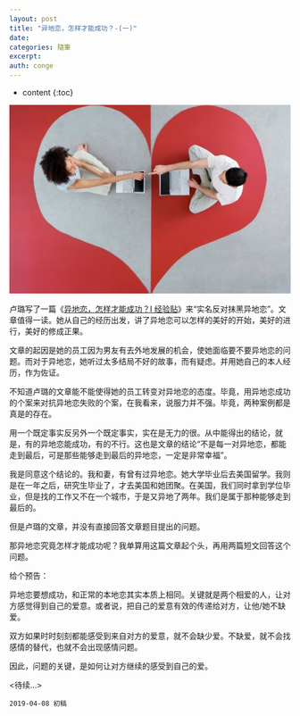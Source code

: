 ```yaml
---
layout: post
title: "异地恋，怎样才能成功？-(一)"
date:
categories: 隨筆
excerpt:
auth: conge
---
```

* content
{:toc}

![](/assets/images/隨筆/118382-ae3700818a93b12e.png)

卢璐写了一篇《[异地恋，怎样才能成功？I 经验贴](https://www.jianshu.com/p/28e4107b4540)》来“实名反对抹黑异地恋”。文章值得一读。她从自己的经历出发，讲了异地恋可以怎样的美好的开始，美好的进行，美好的修成正果。

文章的起因是她的员工因为男友有去外地发展的机会，使她面临要不要异地恋的问题。而对于异地恋，她听过太多结局不好的故事，而有疑虑。并用她自己的本人经历，作为佐证。

不知道卢璐的文章能不能使得她的员工转变对异地恋的态度。毕竟，用异地恋成功的个案来对抗异地恋失败的个案，在我看来，说服力并不强。毕竟，两种案例都是真是的存在。

用一个既定事实反另外一个既定事实，实在是无力的很。从中能得出的结论，就是，有的异地恋能成功，有的不行。这也是文章的结论“不是每一对异地恋，都能走到最后，可是那些能够走到最后的异地恋，一定是非常幸福”。 

我是同意这个结论的。我和妻，有曾有过异地恋。她大学毕业后去美国留学。我则是在一年之后，研究生毕业了，才去美国和她团聚。在美国，我们同时拿到学位毕业，但是找的工作又不在一个城市，于是又异地了两年。我们是属于那种能够走到最后的。

但是卢璐的文章，并没有直接回答文章题目提出的问题。

那异地恋究竟怎样才能成功呢？我单算用这篇文章起个头，再用两篇短文回答这个问题。

给个预告：

异地恋要想成功，和正常的本地恋其实本质上相同。关键就是两个相爱的人，让对方感觉得到自己的爱意。或者说，把自己的爱意有效的传递给对方，让他/她不缺爱。

双方如果时时刻刻都能感受到来自对方的爱意，就不会缺少爱。不缺爱，就不会找感情的替代，也就不会出现感情问题。

因此，问题的关键，是如何让对方继续的感受到自己的爱。

<待续...>



```
2019-04-08 初稿
```
